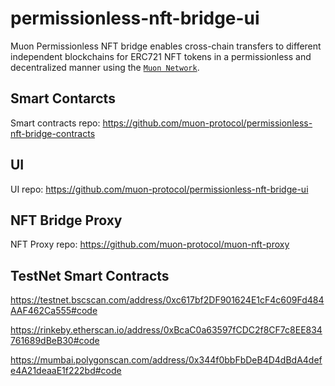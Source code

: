 # permissionless-nft-bridge-ui

Muon Permissionless NFT bridge enables cross-chain transfers to different independent blockchains for ERC721 NFT tokens in a permissionless and decentralized manner using the [`Muon Network`](https://www.muon.net/).

## Smart Contarcts

Smart contracts repo: https://github.com/muon-protocol/permissionless-nft-bridge-contracts

## UI

UI repo: https://github.com/muon-protocol/permissionless-nft-bridge-ui

## NFT Bridge Proxy

NFT Proxy repo: https://github.com/muon-protocol/muon-nft-proxy

## TestNet Smart Contracts

https://testnet.bscscan.com/address/0xc617bf2DF901624E1cF4c609Fd484AAF462Ca555#code

https://rinkeby.etherscan.io/address/0xBcaC0a63597fCDC2f8CF7c8EE834761689dBeB30#code

https://mumbai.polygonscan.com/address/0x344f0bbFbDeB4D4dBdA4defe4A21deaaE1f222bd#code
